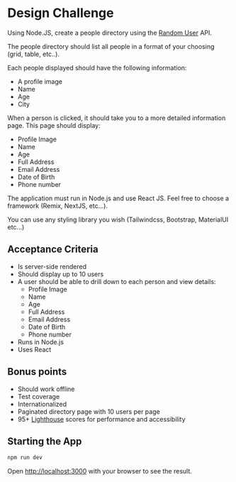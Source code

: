 # Design Challenge

Using Node.JS, create a people directory using the [Random User](https://randomuser.me/) API.

The people directory should list all people in a format of your choosing (grid, table, etc..).

Each people displayed should have the following information:

- A profile image
- Name
- Age
- City

When a person is clicked, it should take you to a more detailed information page. This page should display:

- Profile Image
- Name
- Age
- Full Address
- Email Address
- Date of Birth
- Phone number

The application must run in Node.js and use React JS. Feel free to choose a framework (Remix, NextJS, etc...).

You can use any styling library you wish (Tailwindcss, Bootstrap, MaterialUI etc...)

## Acceptance Criteria

- Is server-side rendered
- Should display up to 10 users
- A user should be able to drill down to each person and view details:
  - Profile Image
  - Name
  - Age
  - Full Address
  - Email Address
  - Date of Birth
  - Phone number
- Runs in Node.js
- Uses React

## Bonus points

- Should work offline
- Test coverage
- Internationalized
- Paginated directory page with 10 users per page
- 95+ [Lighthouse](https://developers.google.com/web/tools/lighthouse/) scores
  for performance and accessibility

## Starting the App

```bash
npm run dev
```

Open [http://localhost:3000](http://localhost:3000) with your browser to see the result.
